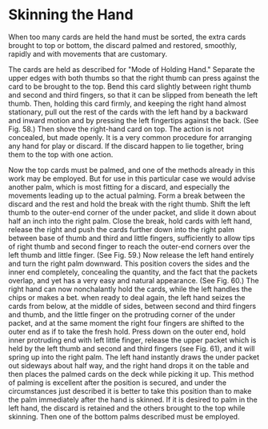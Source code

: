 # Skinning the Hand

When too many cards are held the hand must be sorted, the extra cards brought to top or bottom, the discard palmed and restored, smoothly, rapidly and with movements that are customary.

The cards are held as described for "Mode of Holding Hand." Separate the upper edges with both thumbs so that the right thumb can press against the card to be brought to the top. Bend this card slightly between right thumb and second and third fingers, so that it can be slipped from beneath the left thumb. Then, holding this card firmly, and keeping the right hand almost stationary, pull out the rest of the cards with the left hand by a backward and inward motion and by pressing the left fingertips against the back. \(See Fig. 58.\) Then shove the right-hand card on top. The action is not concealed, but made openly. It is a very common procedure for arranging any hand for play or discard. If the discard happen to lie together, bring them to the top with one action.

Now the top cards must be palmed, and one of the methods already in this work may be employed. But for use in this particular case we would advise another palm, which is most fitting for a discard, and especially the movements leading up to the actual palming. Form a break between the discard and the rest and hold the break with the right thumb. Shift the left thumb to the outer-end corner of the under packet, and slide it down about half an inch into the right palm. Close the break, hold cards with left hand, release the right and push the cards further down into the right palm between base of thumb and third and little fingers, sufficiently to allow tips of right thumb and second finger to reach the outer-end corners over the left thumb and little finger. \(See Fig. 59.\) Now release the left hand entirely and turn the right palm downward. This position covers the sides and the inner end completely, concealing the quantity, and the fact that the packets overlap, and yet has a very easy and natural appearance. \(See Fig. 60.\) The right hand can now nonchalantly hold the cards, while the left handles the chips or makes a bet. when ready to deal again, the left hand seizes the cards from below, at the middle of sides, between second and third fingers and thumb, and the little finger on the protruding corner of the under packet, and at the same moment the right four fingers are shifted to the outer end as if to take the fresh hold. Press down on the outer end, hold inner protruding end with left little finger, release the upper packet which is held by the left thumb and second and third fingers \(see Fig. 61\), and it will spring up into the right palm. The left hand instantly draws the under packet out sideways about half way, and the right hand drops it on the table and then places the palmed cards on the deck while picking it up. This method of palming is excellent after the position is secured, and under the circumstances just described it is better to take this position than to make the palm immediately after the hand is skinned. If it is desired to palm in the left hand, the discard is retained and the others brought to the top while skinning. Then one of the bottom palms described must be employed.

